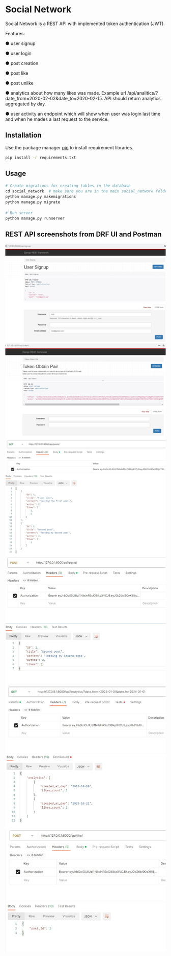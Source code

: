 # Social Network

Social Network is a REST API with implemented token authentication (JWT).


Features:

● user signup

● user login

● post creation

● post like

● post unlike

● analytics about how many likes was made. Example url
/api/analitics/?date_from=2020-02-02&date_to=2020-02-15. API should return analytics aggregated
by day.

● user activity an endpoint which will show when user was login last time and when he mades a last
request to the service.

## Installation

Use the package manager [pip](https://pip.pypa.io/en/stable/) to install requirement libraries.

```bash
pip install -r requirements.txt
```

## Usage

```python
# Create migrations for creating tables in the database
cd social_network  # make sure you are in the main social_network folder
python manage.py makemigrations
python manage.py migrate

# Run server
python manage.py runserver
```

## REST API screenshots from DRF UI and Postman
![POST_signup.jpg](screenshots%2FPOST_signup.jpg)
![POST_token.jpg](screenshots%2FPOST_token.jpg)
![GET_posts.jpg](screenshots%2FGET_posts.jpg)
![POST_posts.jpg](screenshots%2FPOST_posts.jpg)
![GET_analytics.jpg](screenshots%2FGET_analytics.jpg)
![POST_like.jpg](screenshots%2FPOST_like.jpg)
